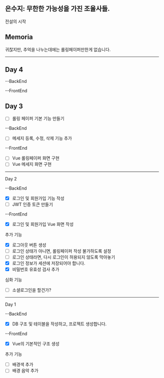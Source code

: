 ## 은수지: 무한한 가능성을 가진 조율사들.
전설의 시작

## Memoria
귀찮지만, 추억을 나누는데에는 롤링페이퍼만한게 없습니다.

-----------------------------------------------------------------------------------------------------------

## Day 4

--BackEnd

--FrontEnd

## Day 3

- [ ] 롤링 페이퍼 기본 기능 만들기

--BackEnd
- [ ] 메세지 등록, 수정, 삭제 기능 추가

--FrontEnd
- [ ] Vue 롤링페이퍼 화면 구현
- [ ] Vue 메세지 화면 구현

-----------------------------------------------------------------------------------------------------------

Day 2

--BackEnd

- [x] 로그인 및 회원가입 기능 작성
- [ ] JWT 인증 토큰 만들기

--FrontEnd

- [x] 로그인 및 회원가입 Vue 화면 작성

추가 기능
- [x] 로그아웃 버튼 생성
- [ ] 로그인 상태가 아니면, 롤링페이퍼 작성 불가하도록 설정
- [ ] 로그인 상태라면, 다시 로그인이 허용되지 않도록 막아놓기
- [x] 로그인 정보가 세션에 저장되어야 합니다.
- [x] 비밀번호 유효성 검사 추가

심화 기능
- [ ] 소셜로그인을 할건가?

------------------------------------------------------------------------------------------------------------
Day 1

--BackEnd
- [x] DB 구조 및 테이블을 작성하고, 프로젝트 생성합니다.

--FrontEnd
- [x] Vue의 기본적인 구조 생성

추가 기능
- [ ] 배경색 추가
- [ ] 배경 음악 추가

